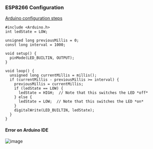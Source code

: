 ### ESP8266 Configuration
[Arduino configuration steps](https://create.arduino.cc/projecthub/electropeak/getting-started-w-nodemcu-esp8266-on-arduino-ide-28184f)
```
#include <Arduino.h>
int ledState = LOW;

unsigned long previousMillis = 0;
const long interval = 1000;

void setup() {
  pinMode(LED_BUILTIN, OUTPUT);
}

void loop() {
  unsigned long currentMillis = millis();
  if (currentMillis - previousMillis >= interval) {
    previousMillis = currentMillis;
    if (ledState == LOW) {
      ledState = HIGH;  // Note that this switches the LED *off*
    } else {
      ledState = LOW;  // Note that this switches the LED *on*
    }
    digitalWrite(LED_BUILTIN, ledState);
  }
}

```

#### Error on Arduino IDE
![image](https://user-images.githubusercontent.com/6918419/148269303-71b174ef-b45f-4697-93f5-ab79d6cea19c.png)
